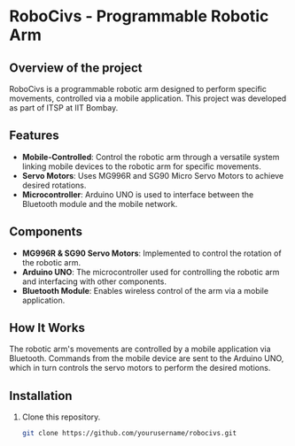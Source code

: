 # RoboCivs - Programmable Robotic Arm

## Overview of the project
RoboCivs is a programmable robotic arm designed to perform specific movements, controlled via a mobile application. This project was developed as part of ITSP at IIT Bombay. 

## Features
- **Mobile-Controlled**: Control the robotic arm through a versatile system linking mobile devices to the robotic arm for specific movements.
- **Servo Motors**: Uses MG996R and SG90 Micro Servo Motors to achieve desired rotations.
- **Microcontroller**: Arduino UNO is used to interface between the Bluetooth module and the mobile network.

## Components
- **MG996R & SG90 Servo Motors**: Implemented to control the rotation of the robotic arm.
- **Arduino UNO**: The microcontroller used for controlling the robotic arm and interfacing with other components.
- **Bluetooth Module**: Enables wireless control of the arm via a mobile application.

## How It Works
The robotic arm's movements are controlled by a mobile application via Bluetooth. Commands from the mobile device are sent to the Arduino UNO, which in turn controls the servo motors to perform the desired motions.

## Installation
1. Clone this repository.
   ```bash
   git clone https://github.com/yourusername/robocivs.git
